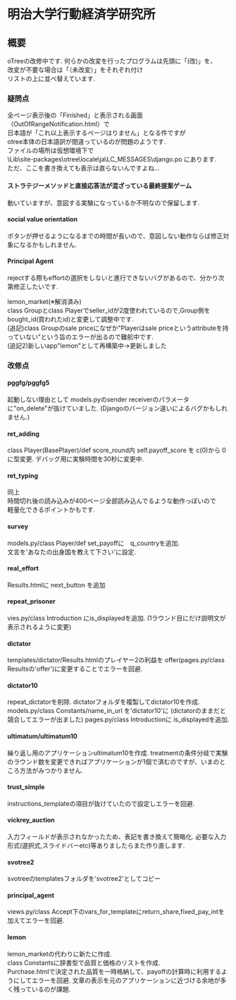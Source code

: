 # 明治大学行動経済学研究所
## 概要
oTreeの改修中です.
何らかの改変を行ったプログラムは先頭に「(改)」を、  
改変が不要な場合は「（未改変）」をそれぞれ付け  
リストの上に並べ替えています.

### 疑問点
全ページ表示後の「Finished」と表示される画面（OutOfRangeNotification.html）で  
日本語が「これ以上表示するページはりません」となる件ですが  
otree本体の日本語訳が間違っているのが問題のようです.  
ファイルの場所は仮想環境下で  
\Lib\site-packages\otree\locale\ja\LC_MESSAGES\django.po
にあります.  
ただ、ここを書き換えても表示は直らないんですよね...

#### ストラテジーメソッドと直接応答法が混ざっている最終提案ゲーム  
動いていますが、意図する実験になっているか不明なので保留します.

#### social value orientation  
ボタンが押せるようになるまでの時間が長いので、意図しない動作ならば修正対象になるかもしれません.

#### Principal Agent  
rejectする際もeffortの選択をしないと進行できないバグがあるので、分かり次第修正したいです.

lemon_market(※解消済み)  
class Groupとclass Playerでseller_idが2度使われているので,Group側をbought_id(買われたid)と変更して調整中です.  
(追記)class Groupのsale priceになぜか"Playerはsale priceというattributeを持っていない"という旨のエラーが出るので難航中です.  
(追記2)新しいapp"lemon"として再構築中→更新しました

### 改修点
#### pggfg/pggfg5  
起動しない理由として
models.pyのsender receiverのパラメータに"on_delete"が抜けていました.
(Djangoのバージョン違いによるバグかもしれません.)

#### ret_adding  
class Player(BasePlayer)/def score_round内
self.payoff_score を c(0)から 0に型変更.
デバッグ用に実験時間を30秒に変更中.

#### ret_typing  
同上  
時間切れ後の読み込みが400ページ全部読み込んでるような動作っぽいので  
軽量化できるポイントかもです.  

#### survey  
models.py/class Player/def set_payoffに　q_countryを追加.  
文言を'あなたの出身国を教えて下さい'に設定.

#### real_effort
Results.htmlに next_button を追加

#### repeat_prisoner
vies.py/class Introduction にis_displayedを追加.
(1ラウンド目にだけ説明文が表示されるように変更)

#### dictator
templates/dictator/Results.htmlのプレイヤー2の利益を
offer(pages.py/class Resultsの'offer')に変更することでエラーを回避.

#### dictator10
repeat_dictatorを削除.
dictatorフォルダを複製してdictator10を作成.
models.py/class Constants/name_in_url を'dictator10'に
(dictatorのままだと競合してエラーが出ました)
pages.py/class Introductionに is_displayedを追加.

#### ultimatum/ultimatum10
繰り返し用のアプリケーションultimatum10を作成.
treatmentの条件分岐で実験のラウンド数を変更できればアプリケーションが1個で済むのですが、いまのところ方法がみつかりません.

#### trust_simple
instructions_templateの項目が抜けていたので設定しエラーを回避.

#### vickrey_auction
入力フィールドが表示されなかったため、表記を書き換えて簡略化.
必要な入力形式(選択式,スライドバーetc)等ありましたらまた作り直します.

#### svotree2
svotreeのtemplatesフォルダを'svotree2'としてコピー

#### principal_agent
views.py/class Accept下のvars_for_templateにreturn_share,fixed_pay_intを加えてエラーを回避.

#### lemon
lemon_marketの代わりに新たに作成.  
class Constantsに辞書型で品質と価格のリストを作成.  
Purchase.htmlで決定された品質を一時格納して、payoffの計算時に利用するようにしてエラーを回避.
文章の表示を元のアプリケーションに近づける余地が多く残っているのが課題.
